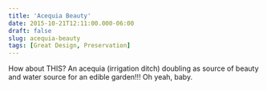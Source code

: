 ```yaml
---
title: 'Acequia Beauty'
date: 2015-10-21T12:11:00.000-06:00
draft: false
slug: acequia-beauty
tags: [Great Design, Preservation]
---
```


How about THIS? An acequia (irrigation ditch) doubling as source of beauty and water source for an edible garden!!! Oh yeah, baby.